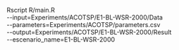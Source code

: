 Rscript R/main.R \
    --input=Experiments/ACOTSP/E1-BL-WSR-2000/Data \
    --parameters=Experiments/ACOTSP/parameters.csv \
    --output=Experiments/ACOTSP/E1-BL-WSR-2000/Result \
    --escenario_name=E1-BL-WSR-2000